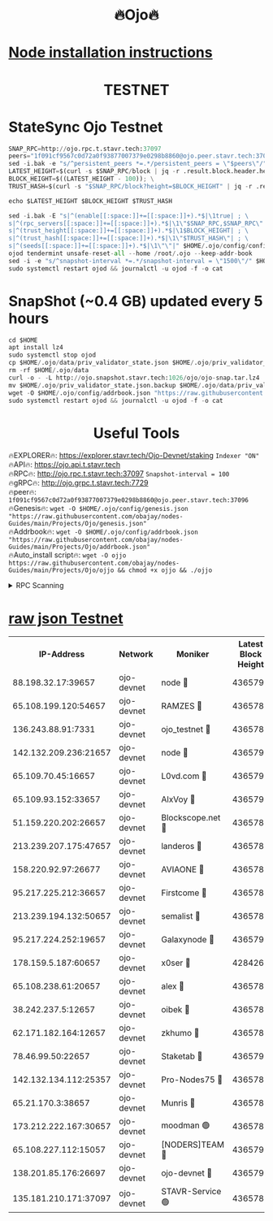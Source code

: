 <h1 align="center"> 🔥Ojo🔥</h1>

[Node installation instructions](https://github.com/obajay/nodes-Guides/tree/main/Projects/Ojo)
=

<h1 align="center"> TESTNET</h1>

# StateSync Ojo Testnet
```python
SNAP_RPC=http://ojo.rpc.t.stavr.tech:37097
peers="1f091cf9567c0d72a0f93877007379e0298b8860@ojo.peer.stavr.tech:37096"
sed -i.bak -e "s/^persistent_peers *=.*/persistent_peers = \"$peers\"/" $HOME/.ojo/config/config.toml
LATEST_HEIGHT=$(curl -s $SNAP_RPC/block | jq -r .result.block.header.height); \
BLOCK_HEIGHT=$((LATEST_HEIGHT - 100)); \
TRUST_HASH=$(curl -s "$SNAP_RPC/block?height=$BLOCK_HEIGHT" | jq -r .result.block_id.hash)

echo $LATEST_HEIGHT $BLOCK_HEIGHT $TRUST_HASH

sed -i.bak -E "s|^(enable[[:space:]]+=[[:space:]]+).*$|\1true| ; \
s|^(rpc_servers[[:space:]]+=[[:space:]]+).*$|\1\"$SNAP_RPC,$SNAP_RPC\"| ; \
s|^(trust_height[[:space:]]+=[[:space:]]+).*$|\1$BLOCK_HEIGHT| ; \
s|^(trust_hash[[:space:]]+=[[:space:]]+).*$|\1\"$TRUST_HASH\"| ; \
s|^(seeds[[:space:]]+=[[:space:]]+).*$|\1\"\"|" $HOME/.ojo/config/config.toml
ojod tendermint unsafe-reset-all --home /root/.ojo --keep-addr-book
sed -i -e "s/^snapshot-interval *=.*/snapshot-interval = \"1500\"/" $HOME/.ojo/config/app.toml
sudo systemctl restart ojod && journalctl -u ojod -f -o cat
```
# SnapShot (~0.4 GB) updated every 5 hours
```python
cd $HOME
apt install lz4
sudo systemctl stop ojod
cp $HOME/.ojo/data/priv_validator_state.json $HOME/.ojo/priv_validator_state.json.backup
rm -rf $HOME/.ojo/data
curl -o - -L http://ojo.snapshot.stavr.tech:1026/ojo/ojo-snap.tar.lz4 | lz4 -c -d - | tar -x -C $HOME/.ojo --strip-components 2
mv $HOME/.ojo/priv_validator_state.json.backup $HOME/.ojo/data/priv_validator_state.json
wget -O $HOME/.ojo/config/addrbook.json "https://raw.githubusercontent.com/obajay/nodes-Guides/main/Projects/Ojo/addrbook.json"
sudo systemctl restart ojod && journalctl -u ojod -f -o cat
```
 <h1 align="center"> Useful Tools</h1>

🔥EXPLORER🔥:        https://explorer.stavr.tech/Ojo-Devnet/staking        `Indexer "ON"` \
🔥API🔥:                     https://ojo.api.t.stavr.tech \
🔥RPC🔥:                    http://ojo.rpc.t.stavr.tech:37097              `Snapshot-interval = 100` \
🔥gRPC🔥:                  http://ojo.grpc.t.stavr.tech:7729 \
🔥peer🔥:                   `1f091cf9567c0d72a0f93877007379e0298b8860@ojo.peer.stavr.tech:37096` \
🔥Genesis🔥:    ```wget -O $HOME/.ojo/config/genesis.json "https://raw.githubusercontent.com/obajay/nodes-Guides/main/Projects/Ojo/genesis.json"``` \
🔥Addrbook🔥:    ```wget -O $HOME/.ojo/config/addrbook.json "https://raw.githubusercontent.com/obajay/nodes-Guides/main/Projects/Ojo/addrbook.json"``` \
🔥Auto_install script🔥: ```wget -O ojjo https://raw.githubusercontent.com/obajay/nodes-Guides/main/Projects/Ojo/ojjo && chmod +x ojjo && ./ojjo```


<details>
<summary>RPC Scanning</summary>

<h2 align="center"> We scan nodes in real time every 4 hours. And we provide the final result of RPC endpoints.
We cannot influence the operation of these nodes in any way. </h2>


```python
If Voting Power is higher than 0 --> then the Node is a validator of the network and may be subject to attack and be a potential threat to the chain.
```
```python
We marked such validators with a red symbol
```

</details>

[raw json Testnet](https://rpc-check.ojot.stavr.tech/ojot/rpc-ojot-result.json)
=


<table><tr><th>IP-Address</th><th>Network</th><th>Moniker</th><th>Latest Block Height</th><th>Earliest Block Height</th><th>Catching Up</th><th>Tx Index</th><th>Voting Power</th><th>Scan Time</th></tr><tr><td>88.198.32.17:39657</td><td>ojo-devnet</td><td>node 🔴</td><td>4365791</td><td>300001</td><td>False</td><td>on</td><td>65654</td><td>2023-12-06T15:06:18.132334790UTC</td></tr><tr><td>65.108.199.120:54657</td><td>ojo-devnet</td><td>RAMZES 🔴</td><td>4365785</td><td>306156</td><td>False</td><td>on</td><td>15420</td><td>2023-12-06T15:05:49.829353240UTC</td></tr><tr><td>136.243.88.91:7331</td><td>ojo-devnet</td><td>ojo_testnet 🔴</td><td>4365787</td><td>308845</td><td>False</td><td>on</td><td>1000</td><td>2023-12-06T15:05:56.511653671UTC</td></tr><tr><td>142.132.209.236:21657</td><td>ojo-devnet</td><td>node 🔴</td><td>4365790</td><td>350001</td><td>False</td><td>on</td><td>1999</td><td>2023-12-06T15:06:15.243744833UTC</td></tr><tr><td>65.109.70.45:16657</td><td>ojo-devnet</td><td>L0vd.com 🔴</td><td>4365792</td><td>695918</td><td>False</td><td>off</td><td>998</td><td>2023-12-06T15:06:23.826549136UTC</td></tr><tr><td>65.109.93.152:33657</td><td>ojo-devnet</td><td>AlxVoy 🔴</td><td>4365790</td><td>2319801</td><td>False</td><td>on</td><td>4536782</td><td>2023-12-06T15:06:14.954028380UTC</td></tr><tr><td>51.159.220.202:26657</td><td>ojo-devnet</td><td>Blockscope.net 🔴</td><td>4365785</td><td>2658001</td><td>False</td><td>on</td><td>981</td><td>2023-12-06T15:05:49.083058047UTC</td></tr><tr><td>213.239.207.175:47657</td><td>ojo-devnet</td><td>landeros 🔴</td><td>4365789</td><td>2714001</td><td>False</td><td>off</td><td>11083</td><td>2023-12-06T15:06:10.142961267UTC</td></tr><tr><td>158.220.92.97:26677</td><td>ojo-devnet</td><td>AVIAONE 🔴</td><td>4365789</td><td>2754001</td><td>False</td><td>on</td><td>13867</td><td>2023-12-06T15:06:09.893709241UTC</td></tr><tr><td>95.217.225.212:36657</td><td>ojo-devnet</td><td>Firstcome 🔴</td><td>4365787</td><td>2985946</td><td>False</td><td>on</td><td>13566</td><td>2023-12-06T15:05:56.213783550UTC</td></tr><tr><td>213.239.194.132:50657</td><td>ojo-devnet</td><td>semalist 🔴</td><td>4365785</td><td>3223522</td><td>False</td><td>on</td><td>19037</td><td>2023-12-06T15:05:50.091635892UTC</td></tr><tr><td>95.217.224.252:19657</td><td>ojo-devnet</td><td>Galaxynode 🔴</td><td>4365791</td><td>3685492</td><td>False</td><td>on</td><td>11888</td><td>2023-12-06T15:06:20.785783267UTC</td></tr><tr><td>178.159.5.187:60657</td><td>ojo-devnet</td><td>x0ser 🔴</td><td>4284267</td><td>3940946</td><td>False</td><td>off</td><td>9764</td><td>2023-12-06T15:05:56.922463243UTC</td></tr><tr><td>65.108.238.61:20657</td><td>ojo-devnet</td><td>alex 🔴</td><td>4365785</td><td>4158001</td><td>False</td><td>on</td><td>11359</td><td>2023-12-06T15:05:49.468618731UTC</td></tr><tr><td>38.242.237.5:12657</td><td>ojo-devnet</td><td>oibek 🔴</td><td>4365785</td><td>4196001</td><td>False</td><td>off</td><td>1008</td><td>2023-12-06T15:05:50.425542096UTC</td></tr><tr><td>62.171.182.164:12657</td><td>ojo-devnet</td><td>zkhumo 🔴</td><td>4365788</td><td>4196001</td><td>False</td><td>off</td><td>999</td><td>2023-12-06T15:06:15.788679864UTC</td></tr><tr><td>78.46.99.50:22657</td><td>ojo-devnet</td><td>Staketab 🔴</td><td>4365792</td><td>4254801</td><td>False</td><td>on</td><td>1276</td><td>2023-12-06T15:06:24.084539217UTC</td></tr><tr><td>142.132.134.112:25357</td><td>ojo-devnet</td><td>Pro-Nodes75 🔴</td><td>4365786</td><td>4265786</td><td>False</td><td>on</td><td>24651</td><td>2023-12-06T15:05:53.408671905UTC</td></tr><tr><td>65.21.170.3:38657</td><td>ojo-devnet</td><td>Munris 🔴</td><td>4365787</td><td>4265786</td><td>False</td><td>off</td><td>20123</td><td>2023-12-06T15:05:55.803456243UTC</td></tr><tr><td>173.212.222.167:30657</td><td>ojo-devnet</td><td>moodman 🟢</td><td>4365789</td><td>4265789</td><td>False</td><td>off</td><td>0</td><td>2023-12-06T15:06:07.532672958UTC</td></tr><tr><td>65.108.227.112:15057</td><td>ojo-devnet</td><td>[NODERS]TEAM 🔴</td><td>4365791</td><td>4265791</td><td>False</td><td>off</td><td>9999</td><td>2023-12-06T15:06:21.104851872UTC</td></tr><tr><td>138.201.85.176:26697</td><td>ojo-devnet</td><td>ojo-devnet 🔴</td><td>4365791</td><td>4265791</td><td>False</td><td>on</td><td>1000024000</td><td>2023-12-06T15:06:23.491213627UTC</td></tr><tr><td>135.181.210.171:37097</td><td>ojo-devnet</td><td>STAVR-Service 🟢</td><td>4365786</td><td>4364001</td><td>False</td><td>on</td><td>0</td><td>2023-12-06T15:05:51.021433204UTC</td></tr></table>
